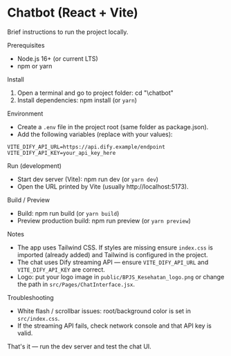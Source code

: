 # Chatbot (React + Vite)

Brief instructions to run the project locally.

Prerequisites
- Node.js 16+ (or current LTS)
- npm or yarn

Install
1. Open a terminal and go to project folder:
   cd "\chatbot"
2. Install dependencies:
   npm install
   (or `yarn`)

Environment
- Create a `.env` file in the project root (same folder as package.json).
- Add the following variables (replace with your values):
```
VITE_DIFY_API_URL=https://api.dify.example/endpoint
VITE_DIFY_API_KEY=your_api_key_here
```

Run (development)
- Start dev server (Vite):
  npm run dev
  (or `yarn dev`)
- Open the URL printed by Vite (usually http://localhost:5173).

Build / Preview
- Build:
  npm run build
  (or `yarn build`)
- Preview production build:
  npm run preview
  (or `yarn preview`)

Notes
- The app uses Tailwind CSS. If styles are missing ensure `index.css` is imported (already added) and Tailwind is configured in the project.
- The chat uses Dify streaming API — ensure `VITE_DIFY_API_URL` and `VITE_DIFY_API_KEY` are correct.
- Logo: put your logo image in `public/BPJS_Kesehatan_logo.png` or change the path in `src/Pages/ChatInterface.jsx`.

Troubleshooting
- White flash / scrollbar issues: root/background color is set in `src/index.css`.
- If the streaming API fails, check network console and that API key is valid.

That's it — run the dev server and test the chat UI.